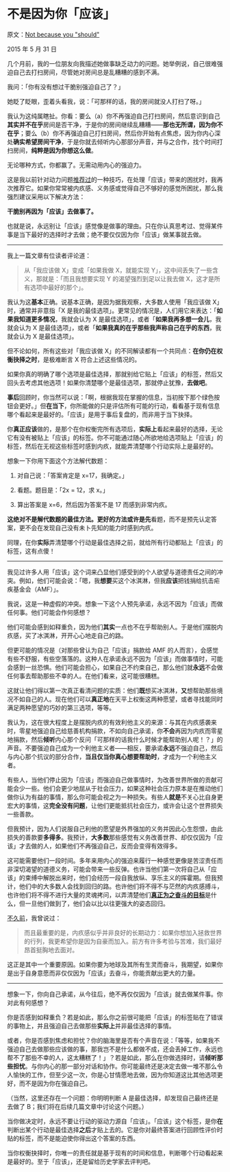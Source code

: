 # 不是因为你「应该」

原文：[Not because you "should"](https://mindingourway.com/not-because-you-should/)

2015 年 5 月 31 日

几个月前，我的一位朋友向我描述她做事缺乏动力的问题。她举例说，自己很难强迫自己去打扫房间，尽管她对房间总是乱糟糟的感到不满。

我问：「你有没有想过干脆别强迫自己了？」

她眨了眨眼，歪着头看我，说：「可那样的话，我的房间就没人打扫了呀。」

我认为这纯属瞎扯。你看：要么（a）你不再强迫自己打扫房间，然后意识到自己**其实并不在乎**房间是否干净，于是你的房间继续乱糟糟——**那也无所谓，因为你不在乎**；要么（b）你不再强迫自己打扫房间，然后你开始有点焦虑，因为你内心深处**确实希望房间干净**，于是你就去倾听内心那部分声音，并与之合作，找个时间打扫房间，**纯粹是因为你想这么做**。

无论哪种方式，你都赢了。无需动用内心的强迫力。

这是我以前针对动力问题[推荐过](https://mindingourway.com/deregulating-distraction-moving-towards-the-goal-and-level-hopping/)的一种技巧，在处理「应该」带来的困扰时，我再次推荐它。如果你常常被内疚感、义务感或觉得自己不够好的感觉所困扰，那么我强烈建议采用以下解决方法：

**干脆别再因为「应该」去做事了。**

也就是说，永远别让「应该」感觉像是做事的理由。只在你认真思考过、觉得某件事是当下最好的选择时才去做；绝不要仅仅因为你「应该」做某事就去做。

------

我上一篇文章有位读者评论道：

> 从「我应该做 X」变成「如果我做 X，就能实现 Y」，这中间丢失了一些含义，那就是：「而且我想要实现 Y 的渴望强烈到足以让我去做 X，这才是所有选项中最好的那个」。

我认为这**基本**正确。说基本正确，是因为据我观察，大多数人使用「我应该做 X」时，通常并非意指「X 是我的最佳选项」。更常见的情况是，人们用它来表达：「**如果我知道更多情况**，我就会认为 X 是最佳选项」，或者「**如果我再多想一会儿**，我就会认为 X 是最佳选项」，或者「**如果我真的在乎那些我声称自己在乎的东西**，我就会认为 X 是最佳选项」。

但不论如何，所有这些对「我应该做 X」的不同解读都有一个共同点：**在你仍在权衡抉择之时**，是极难断言 X 符合上述这些情况的。

如果你真的明确了哪个选项是最佳选择，那就别给它贴上「应该」的标签，然后又回头去考虑其他选项！如果你清楚哪个是最佳选项，那就停止犹豫，**去做吧**。

**事后**回顾时，你当然可以说：「啊，根据我现在掌握的信息，当初按下那个绿色按钮会更好。」但**在当下**，你所能做的只是评估所有可能的行动，看看基于现有信息哪个看起来是最好的。「应该」是用于事后复盘的，而非用于当下抉择。

你**真正应该**做的，是那个在你权衡完所有选项后，**实际上**看起来最好的选择，无论它有没有被贴上「应该」的标签。你不可能通过随心所欲地给选项贴上「应该」的标签，然后在无视这些标签时感到内疚，就能弄清楚哪个行动实际上是最好的。

想象一下你用下面这个方法解代数题：

1.  对自己说：「答案肯定是 x=17，我确定。」

2.  看题。题目是：「2x = 12，求 x。」

3.  算出答案是 x=6，然后因为答案不是 17 而感到非常内疚。

**这绝对不是解代数题的最佳方法。**更好的方法或许是**先**看题，而不是预先认定答案，更不会在发现自己没有未卜先知的能力时感到内疚。

同理，在你**实际**弄清楚哪个行动是最佳选择之前，就给所有行动都贴上「应该」的标签，这有点傻！

------

我见过许多人用「应该」这个词来凸显他们感受到的个人欲望与道德责任之间的冲突。例如，他们可能会说：「嗯，我**想要**买这个冰淇淋，但我**应该**把钱捐给抗击疟疾基金会（AMF）」。

我说，这是一种虚假的冲突。想象一下这个人预先承诺，永远不因为「应该」而做任何事。他们可能会作何感想？

他们可能会感到如释重负，因为他们**其实**一点也不在乎帮助别人。于是他们摆脱内疚感，买了冰淇淋，开开心心地走自己的路。

但更可能的情况是（对那些曾认为自己「应该」捐款给 AMF 的人而言），会感觉有些不舒服，有些空落落的。这种人在承诺永远不因为「应该」而做事情时，可能会感到一丝恐惧。他们可能会担心，如果自己不约束自己，那么他们就**永远**不会做任何事去帮助那些不幸的人。在他们看来，这可能很糟糕。

这就让他们得以第一次真正看清问题的实质：他们**既**想买冰淇淋，**又**想帮助那些境况不如自己的人。现在他们可以**真正地**在天平上权衡这两种愿望，或者寻找能同时满足两种愿望的巧妙的第三选项，等等。

我认为，这在很大程度上是摆脱内疚的有效利他主义的来源：与其在内疚感袭来时，零星地强迫自己给慈善机构捐款，不如向自己承诺，你**不会**再因为内疚而零星地捐款，然后**倾听**内心那个反问「可那样的话我什么时候才能帮助别人呢！？」的声音。不要强迫自己成为一个利他主义者——相反，要承诺**永远**不强迫自己，然后与内心那个抗议的部分合作，**当且仅当你真心想要帮助时**，才成为一个利他主义者。

有些人，当他们停止因为「应该」而强迫自己做事情时，为改善世界所做的贡献可能会少一些。他们会更少地屈从于社会压力，如果这种社会压力原本是在推动他们做你认为有益的事情，那么你可能会视之为一种损失。有些人**就是**不关心比自身更宏大的事情，这**完全没有问题**，让他们更能抵抗社会压力，或许会让这个世界损失一些善款。

但我预计，因为人们说服自己利他的愿望是外界强加的义务并因此心生怨恨，由此损失的善款要**多得多**。我预计，**大多数**那些感觉有义务改善世界、却仅仅因为「应该」才去做的人，如果他们不再强迫自己，反而会变得有效得多。

这可能需要他们一段时间。多年来用内心的强迫来履行一种感觉更像是苦涩责任而非深切渴望的道德义务，可能会带来一些反弹。也许当他们第一次将自己从「应该」的束缚中解脱出来时，他们会经历一段自我放纵、享乐主义的挥霍期。但我预计，他们中的大多数人会找到回归的路。也许他们将不得不与茫然的内疚感搏斗，也许他们将不得不进行大量的灵魂拷问，以弄清楚他们[**真正为之奋斗的目标**](https://mindingourway.com/youre-allowed-to-fight-for-something/)是什么，但一旦他们做到了，他们会以比以往更强大的姿态回归。

[不久前](https://mindingourway.com/on-caring/)，我曾说过：

> 而且最重要的是，内疚感似乎并非良好的长期动力：如果你想加入拯救世界的行列，我更希望你是因为自豪而加入。前方有许多考验与苦难，我们最好昂首挺胸地去面对。

这正是其中一个重要原因。如果你要为地球及其所有生灵而奋斗，我期望，如果你是出于自身意愿而非仅仅因为「应该」去奋斗，你能贡献出更大的力量。

------

想象一下，你向自己承诺，从今往后，绝不再仅仅因为「应该」就去做某件事。你对此有何感想？

你是否感到如释重负？若是如此，那么你之前很可能把「应该」的标签贴在了错误的事物上，并且强迫自己去做那些**实际上**并非最佳选择的事情。

或者，你是否感到焦虑和担忧？你的脑海里是否有个声音在说：「等等，如果我不强迫自己去做那些应该做的事，那我岂不是什么都做不成，还会丢掉工作，永远也帮不了那些不幸的人，这太糟糕了！」？若是如此，那么在你做选择时，请**倾听那些担忧**。与你内心的那一部分对话和协作。你可能最终还是决定去做一堆不那么令人愉快的工作，但至少这一次，你是心甘情愿地去做，因为你知道这比其他选项更好，而不是因为你在强迫自己。

（当然，这里还存在一个问题：你明明判断 A 是最佳选择，却发现自己最终还是去做了 B；我们将在后续几篇文章中讨论这个问题。）

当你做决定时，永远不要让行动的驱动力源自「应该」。「应该」这个标签，是你**在**判断出某个行动是最佳选择**之后**才贴上去的。它是你对最终答案进行回顾性评价时贴的标签，而不是能迫使你得出这个答案的东西。

当你权衡抉择时，你唯一的责任就是基于现有的时间和信息，判断哪个行动看起来是最好的。至于「应该」，还是留给历史学家去评判吧。